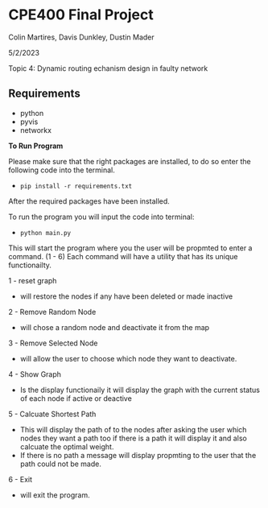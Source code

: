 # CPE400 Final Project

Colin Martires, Davis Dunkley, Dustin Mader

5/2/2023

Topic 4: Dynamic routing echanism design in faulty network

## Requirements

* python 
* pyvis
* networkx

**To Run Program**

Please make sure that the right packages are installed, to do so enter the following code into the terminal.

* `pip install -r requirements.txt`

After the required packages have been installed.

To run the program you will input the code into terminal: 

* `python main.py`

This will start the program where you the user will be propmted to enter a command. (1 - 6)
Each command will have a utility that has its unique functionailty. 

1 - reset graph 
  - will restore the nodes if any have been deleted or made inactive 

2 - Remove Random Node
  - will chose a random node and deactivate it from the map 

3 - Remove Selected Node
  - will allow the user to choose which node they want to deactivate.

4 - Show Graph 
  - Is the display functionaily it will display the graph with the current status of each node if active or deactive

5 - Calcuate Shortest Path 
  - This will display the path of to the nodes after asking the user which nodes they want a path too if there is a path it will display it and also calcuate the optimal weight.
  - If there is no path a message will display propmting to the user that the path could not be made. 

6 - Exit
  - will exit the program.
